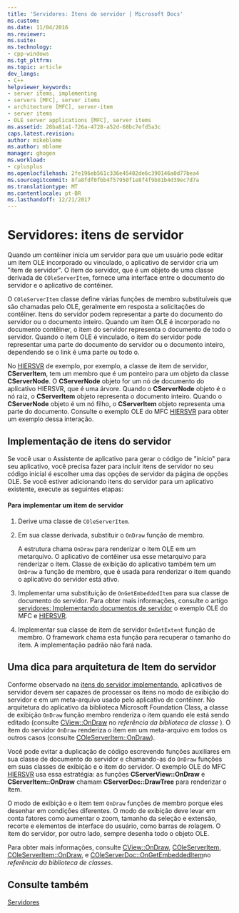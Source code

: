 ```yaml
---
title: 'Servidores: Itens do servidor | Microsoft Docs'
ms.custom: 
ms.date: 11/04/2016
ms.reviewer: 
ms.suite: 
ms.technology:
- cpp-windows
ms.tgt_pltfrm: 
ms.topic: article
dev_langs:
- C++
helpviewer_keywords:
- server items, implementing
- servers [MFC], server items
- architecture [MFC], server-item
- server items
- OLE server applications [MFC], server items
ms.assetid: 28ba81a1-726a-4728-a52d-68bc7efd5a3c
caps.latest.revision: 
author: mikeblome
ms.author: mblome
manager: ghogen
ms.workload:
- cplusplus
ms.openlocfilehash: 2fe196eb561c336e45402de6c390146a0d77bea4
ms.sourcegitcommit: 8fa8fdf0fbb4f57950f1e8f4f9b81b4d39ec7d7a
ms.translationtype: MT
ms.contentlocale: pt-BR
ms.lasthandoff: 12/21/2017
---
```

# <a name="servers-server-items"></a>Servidores: itens de servidor
Quando um contêiner inicia um servidor para que um usuário pode editar um item OLE incorporado ou vinculado, o aplicativo de servidor cria um "item de servidor". O item do servidor, que é um objeto de uma classe derivada de `COleServerItem`, fornece uma interface entre o documento do servidor e o aplicativo de contêiner.  
  
 O `COleServerItem` classe define várias funções de membro substituíveis que são chamadas pelo OLE, geralmente em resposta a solicitações do contêiner. Itens do servidor podem representar a parte do documento do servidor ou o documento inteiro. Quando um item OLE é incorporado no documento contêiner, o item do servidor representa o documento de todo o servidor. Quando o item OLE é vinculado, o item do servidor pode representar uma parte do documento do servidor ou o documento inteiro, dependendo se o link é uma parte ou todo o.  
  
 No [HIERSVR](../visual-cpp-samples.md) de exemplo, por exemplo, a classe de item de servidor, **CServerItem**, tem um membro que é um ponteiro para um objeto da classe **CServerNode**. O **CServerNode** objeto for um nó de documento do aplicativo HIERSVR, que é uma árvore. Quando o **CServerNode** objeto é o nó raiz, o **CServerItem** objeto representa o documento inteiro. Quando o **CServerNode** objeto é um nó filho, o **CServerItem** objeto representa uma parte do documento. Consulte o exemplo OLE do MFC [HIERSVR](../visual-cpp-samples.md) para obter um exemplo dessa interação.  
  
##  <a name="_core_implementing_server_items"></a>Implementação de itens do servidor  
 Se você usar o Assistente de aplicativo para gerar o código de "início" para seu aplicativo, você precisa fazer para incluir itens de servidor no seu código inicial é escolher uma das opções de servidor da página de opções OLE. Se você estiver adicionando itens do servidor para um aplicativo existente, execute as seguintes etapas:  
  
#### <a name="to-implement-a-server-item"></a>Para implementar um item de servidor  
  
1.  Derive uma classe de `COleServerItem`.  
  
2.  Em sua classe derivada, substituir o `OnDraw` função de membro.  
  
     A estrutura chama `OnDraw` para renderizar o item OLE em um metarquivo. O aplicativo de contêiner usa esse metarquivo para renderizar o item. Classe de exibição do aplicativo também tem um `OnDraw` a função de membro, que é usada para renderizar o item quando o aplicativo do servidor está ativo.  
  
3.  Implementar uma substituição de `OnGetEmbeddedItem` para sua classe de documento do servidor. Para obter mais informações, consulte o artigo [servidores: Implementando documentos de servidor](../mfc/servers-implementing-server-documents.md) o exemplo OLE do MFC e [HIERSVR](../visual-cpp-samples.md).  
  
4.  Implementar sua classe de item de servidor `OnGetExtent` função de membro. O framework chama esta função para recuperar o tamanho do item. A implementação padrão não fará nada.  
  
##  <a name="_core_a_tip_for_server.2d.item_architecture"></a>Uma dica para arquitetura de Item do servidor  
 Conforme observado na [itens do servidor implementando](#_core_implementing_server_items), aplicativos de servidor devem ser capazes de processar os itens no modo de exibição do servidor e em um meta-arquivo usado pelo aplicativo de contêiner. No arquitetura do aplicativo da biblioteca Microsoft Foundation Class, a classe de exibição `OnDraw` função membro renderiza o item quando ele está sendo editado (consulte [CView::OnDraw](../mfc/reference/cview-class.md#ondraw) no *referência da biblioteca de classe* ). O item do servidor `OnDraw` renderiza o item em um meta-arquivo em todos os outros casos (consulte [COleServerItem::OnDraw](../mfc/reference/coleserveritem-class.md#ondraw)).  
  
 Você pode evitar a duplicação de código escrevendo funções auxiliares em sua classe de documento do servidor e chamando-as do `OnDraw` funções em suas classes de exibição e o item do servidor. O exemplo OLE do MFC [HIERSVR](../visual-cpp-samples.md) usa essa estratégia: as funções **CServerView::OnDraw** e **CServerItem::OnDraw** chamam **CServerDoc::DrawTree**  para renderizar o item.  
  
 O modo de exibição e o item tem `OnDraw` funções de membro porque eles desenhar em condições diferentes. O modo de exibição deve levar em conta fatores como aumentar o zoom, tamanho da seleção e extensão, recorte e elementos de interface do usuário, como barras de rolagem. O item do servidor, por outro lado, sempre desenha todo o objeto OLE.  
  
 Para obter mais informações, consulte [CView::OnDraw](../mfc/reference/cview-class.md#ondraw), [COleServerItem](../mfc/reference/coleserveritem-class.md), [COleServerItem::OnDraw](../mfc/reference/coleserveritem-class.md#ondraw), e [COleServerDoc::OnGetEmbeddedItem](../mfc/reference/coleserverdoc-class.md#ongetembeddeditem)no *referência da biblioteca de classes*.  
  
## <a name="see-also"></a>Consulte também  
 [Servidores](../mfc/servers.md)

